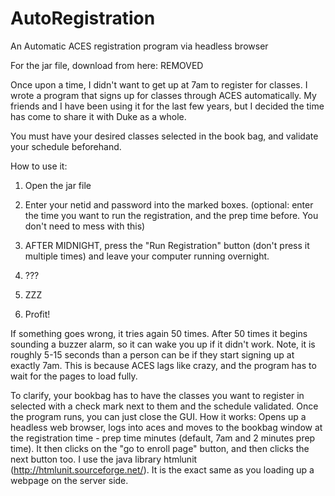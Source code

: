 AutoRegistration
================

An Automatic ACES registration program via headless browser

For the jar file, download from here: REMOVED

Once upon a time, I didn't want to get up at 7am to register for classes. I wrote a program that signs up for classes through ACES automatically. My friends and I have been using it for the last few years, but I decided the time has come to share it with Duke as a whole.

You must have your desired classes selected in the book bag, and validate your schedule beforehand.

How to use it:

1) Open the jar file

2) Enter your netid and password into the marked boxes. 
(optional: enter the time you want to run the registration, and the prep time before. You don't need to mess with this)

3) AFTER MIDNIGHT, press the "Run Registration" button (don't press it multiple times) and leave your computer running overnight.

4) ???

5) ZZZ

6) Profit!

If something goes wrong, it tries again 50 times. After 50 times it begins sounding a buzzer alarm, so it can wake you up if it didn't work. Note, it is roughly 5-15 seconds than a person can be if they start signing up at exactly 7am. This is because ACES lags like crazy, and the program has to wait for the pages to load fully.

To clarify, your bookbag has to have the classes you want to register in selected with a check mark next to them and the schedule validated. Once the program runs, you can just close the GUI.
How it works: Opens up a headless web browser, logs into aces and moves to the bookbag window at the registration time - prep time minutes (default, 7am and 2 minutes prep time).
It then clicks on the "go to enroll page" button, and then clicks the next button too.
I use the java library htmlunit (http://htmlunit.sourceforge.net/). It is the exact same as you loading up a webpage on the server side. 
